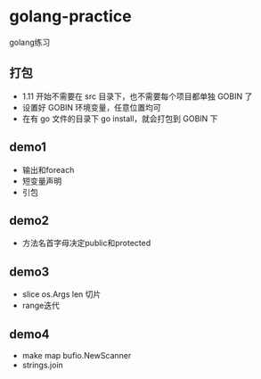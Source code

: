 # golang-practice
golang练习

## 打包

* 1.11 开始不需要在 src 目录下，也不需要每个项目都单独 GOBIN 了
* 设置好 GOBIN 环境变量，任意位置均可
* 在有 go 文件的目录下 go install，就会打包到 GOBIN 下

## demo1 

* 输出和foreach
* 短变量声明
* 引包

## demo2

* 方法名首字母决定public和protected

## demo3

* slice os.Args len 切片
* range迭代

## demo4

* make map bufio.NewScanner
* strings.join
